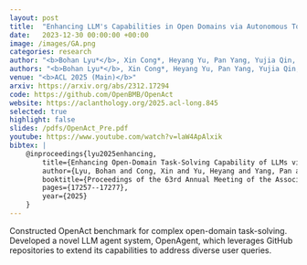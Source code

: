 ```yaml
---
layout: post
title:  "Enhancing LLM's Capabilities in Open Domains via Autonomous Tool Integration"
date:   2023-12-30 00:00:00 +00:00
image: /images/GA.png
categories: research
author: "<b>Bohan Lyu*</b>, Xin Cong*, Heyang Yu, Pan Yang, Yujia Qin, Yining Ye, Yaxi Lu, Zhong Zhang, Yukun Yan, Yankai Lin, Zhiyuan Liu, Maosong Sun"
authors: "<b>Bohan Lyu*</b>, Xin Cong*, Heyang Yu, Pan Yang, Yujia Qin, Yining Ye, Yaxi Lu, Zhong Zhang, Yukun Yan, Yankai Lin, Zhiyuan Liu, Maosong Sun"
venue: "<b>ACL 2025 (Main)</b>"
arxiv: https://arxiv.org/abs/2312.17294
code: https://github.com/OpenBMB/OpenAct
website: https://aclanthology.org/2025.acl-long.845
selected: true
highlight: false
slides: /pdfs/OpenAct_Pre.pdf
youtube: https://www.youtube.com/watch?v=laW4ApAlxik
bibtex: |
    @inproceedings{lyu2025enhancing,
        title={Enhancing Open-Domain Task-Solving Capability of LLMs via Autonomous Tool Integration from GitHub},
        author={Lyu, Bohan and Cong, Xin and Yu, Heyang and Yang, Pan and Qian, Cheng and Wang, Zihe and Qin, Yujia and Ye, Yining and Lu, Yaxi and Qian, Chen and others},
        booktitle={Proceedings of the 63rd Annual Meeting of the Association for Computational Linguistics (Volume 1: Long Papers)},
        pages={17257--17277},
        year={2025}
    }
---
```

Constructed OpenAct benchmark for complex open-domain task-solving. Developed a novel LLM agent system, OpenAgent, which leverages GitHub repositories to extend its capabilities to address diverse user queries.